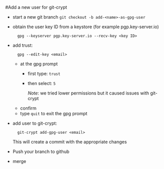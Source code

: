 #Add a new user for git-crypt
* start a new git branch `git checkout -b add-<name>-as-gpg-user`
* obtain the user key ID from a keystore (for example pgp.key-server.io)

        gpg --keyserver pgp.key-server.io --recv-key <key ID>
* add trust:

        gpg --edit-key <email>
    - at the gpg prompt 
        - first type: `trust`
        - then select: `5`
            
            *Note*: we tried lower permissions but it caused issues with git-crypt
    - confirm
    - type `quit` to exit the gpg prompt
* add user to git-crypt:

        git-crypt add-gpg-user <email>
        
    This will create a commit with the appropriate changes
        
* Push your branch to github
* merge
